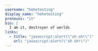 ```yaml
---
username: "hehetesting"
display_name: "hehetesting"
pronouns: "it"
bio: |
  I am it, destroyer of worlds
links:
  - title: "javascript:alert(\"uh oh!\")"
    url: "javascript:alert(\"uh oh!\")"
---
```

